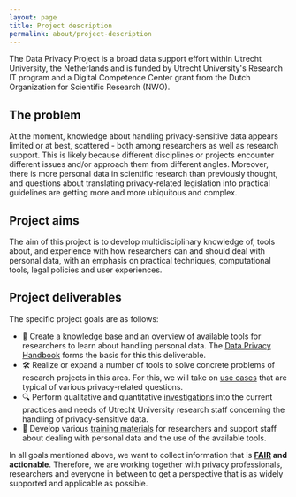 ```yaml
---
layout: page
title: Project description
permalink: about/project-description
---
```


The Data Privacy Project is a broad data support effort within Utrecht University, the Netherlands and is funded by Utrecht University's Research IT program 
and a Digital Competence Center grant from the Dutch Organization for Scientific Research (NWO).

## The problem
At the moment, knowledge about handling privacy-sensitive data appears limited or at best, scattered - both among researchers as well as research support. This is likely because different disciplines or projects encounter different issues and/or approach them from different angles. Moreover, there is more personal data in scientific research than previously thought, and questions about translating privacy-related legislation into practical guidelines are getting more and more ubiquitous and complex.

## Project aims
The aim of this project is to develop multidisciplinary knowledge of, tools about, and experience with how researchers can and should deal with personal data,
with an emphasis on practical techniques, computational tools, legal policies and user experiences. 

## Project deliverables
The specific project goals are as follows:

- 🧠 Create a knowledge base and an overview of available tools for researchers to learn about handling personal data. The [Data Privacy Handbook](../handbook) forms the basis for this this deliverable.
- 🛠️ Realize or expand a number of tools to solve concrete problems of research projects in this area. For this, we will take on [use cases](../use-cases) that are typical of various privacy-related questions.
- 🔍 Perform qualitative and quantitative [investigations](../survey) into the current practices and needs of Utrecht University research staff concerning the handling of privacy-sensitive data.
- 💪 Develop various [training materials](../outreach) for researchers and support staff about dealing with personal data and the use of the available tools.

In all goals mentioned above, we want to collect information that is **[FAIR](https://www.go-fair.org/fair-principles/) and actionable**. Therefore, we are working together with privacy professionals, researchers and everyone in between to get a perspective that is as widely supported and applicable as possible.